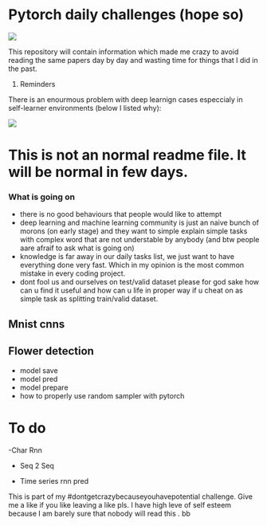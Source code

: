 # Pytorch daily challenges (hope so)



<img src = "https://upload.wikimedia.org/wikipedia/commons/thumb/9/96/Pytorch_logo.png/800px-Pytorch_logo.png">


This repository will contain information which made me crazy to 
avoid reading the same papers day by day and wasting time for things that I did in the past. 

1. Reminders

There is an enourmous problem with deep learnign cases especcialy in self-learner environments (below I listed why):




<img src = "https://www.iconfinder.com/icons/2993627/emoji_emote_emoticon_emoticons_lol_icon">


# This is not an normal readme file. It will be normal in few days. 
### What is going on 

- there is no good behaviours that people would like to attempt
- deep learning and machine learning community is just an naive bunch of morons (on early stage) and they want to simple explain simple tasks with complex word that are not understable by anybody (and btw people aare afraif to ask what is going on)
- knowledge is far away in our daily tasks list, we just want to have everything done very fast. Which in my opinion is the most common mistake in every coding project. 
- dont fool us and ourselves on test/valid dataset please for god sake how can u find it useful and how can u life in proper way if u cheat on as simple task as splitting train/valid dataset. 


## Mnist cnns 
## Flower detection 

- model save 
- model pred
- model prepare
- how to properly use random sampler with pytorch



# To do 



-Char Rnn
- Seq 2 Seq

- Time series rnn pred


This is part of my #dontgetcrazybecauseyouhavepotential challenge. Give me a like if you like leaving a like pls. I have high leve of self esteem because I am barely sure that nobody will read this . 
bb


